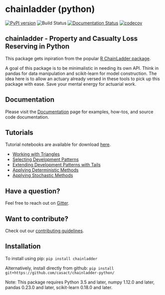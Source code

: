 # chainladder (python)
[![PyPI version](https://badge.fury.io/py/chainladder.svg)](https://badge.fury.io/py/chainladder)
![Build Status](https://github.com/casact/chainladder-python/workflows/Unit%20Tests/badge.svg)
[![Documentation Status](https://readthedocs.org/projects/chainladder-python/badge/?version=latest)](http://chainladder-python.readthedocs.io/en/latest/?badge=latest)
[![codecov](https://codecov.io/gh/jbogaardt/chainladder-python/branch/master/graph/badge.svg)](https://codecov.io/gh/jbogaardt/chainladder-python)

## chainladder - Property and Casualty Loss Reserving in Python
This package gets inpiration from the popular [R ChainLadder package](https://github.com/mages/ChainLadder).

A goal of this package is to be minimalistic in needing its own API.
Think in pandas for data manipulation and scikit-learn for model construction. The idea here is to allow an actuary already versed in these tools to pick up this package with ease. Save your mental energy for actuarial work.


## Documentation
Please visit the [Documentation](https://chainladder-python.readthedocs.io/en/latest/) page for examples, how-tos, and source
code documentation.

## Tutorials
Tutorial notebooks are available for download [here](https://github.com/casact/chainladder-python/tree/master/docs/tutorials).
* [Working with Triangles](https://chainladder-python.readthedocs.io/en/latest/tutorials/triangle-tutorial.html)
* [Selecting Development Patterns](https://chainladder-python.readthedocs.io/en/latest/tutorials/development-tutorial.html)
* [Extending Development Patterns with Tails](https://chainladder-python.readthedocs.io/en/latest/tutorials/tail-tutorial.html)
* [Applying Deterministic Methods](https://chainladder-python.readthedocs.io/en/latest/tutorials/deterministic-tutorial.html)
* [Applying Stochastic Methods](https://chainladder-python.readthedocs.io/en/latest/tutorials/stochastic-tutorial.html)


## Have a question?
Feel free to reach out on [Gitter](https://gitter.im/chainladder-python/community).

## Want to contribute?
Check out our [contributing guidelines](https://github.com/casact/chainladder-python/blob/master/CONTRIBUTING.md).

## Installation
To install using pip:
`pip install chainladder`

Alternatively, install directly from github:
`pip install git+https://github.com/casact/chainladder-python/`

Note: This package requires Python 3.5 and later, numpy 1.12.0 and later,
pandas 0.23.0 and later, scikit-learn 0.18.0 and later.
